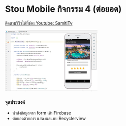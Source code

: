 # Stou Mobile กิจกรรม 4 (ต่อยอด)

[ติดตามรีวิวได้ที่ช่อง Youtube: SamitiTv](https://www.youtube.com/watch?v=rK-rlgUEkck)

<img width="300" alt="portfolio_view" src="https://raw.githubusercontent.com/samiti3d/stou_mobile/main/hotelreview.jpg">

### จุดประสงค์

* นำส่งข้อมูลจาก form เข้า Firebase
* ต่อยอดด้วยการ แสดงผลแบบ Recyclerview
 

